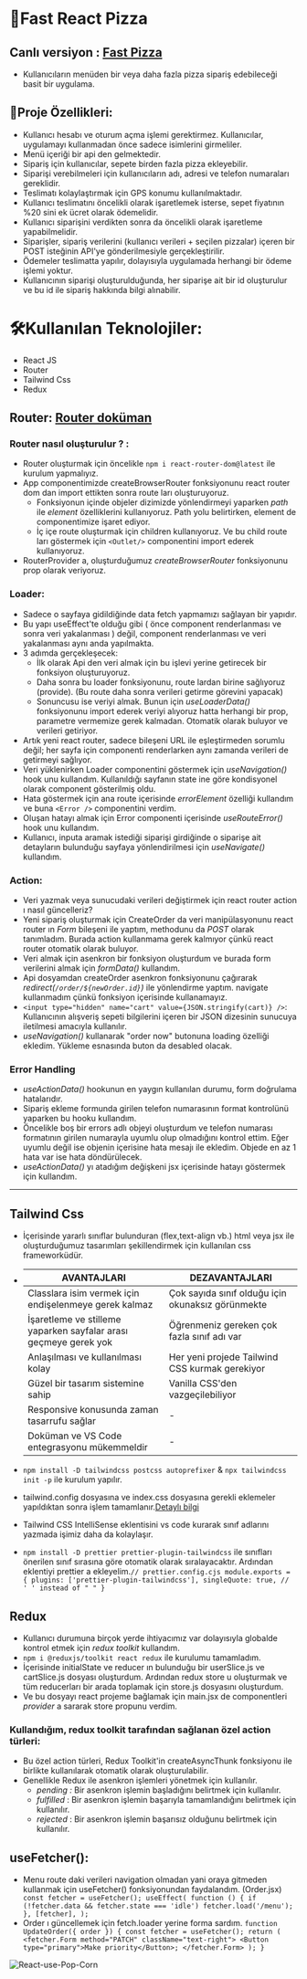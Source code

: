 # 🍕Fast React Pizza 
## Canlı versiyon : <a href="https://main--fast-pizza-app-bb.netlify.app/">Fast Pizza</a>
- Kullanıcıların menüden bir veya daha fazla pizza sipariş edebileceği basit bir uygulama.

## 📝Proje Özellikleri:

- Kullanıcı hesabı ve oturum açma işlemi gerektirmez. Kullanıcılar, uygulamayı kullanmadan önce sadece isimlerini girmeliler.
- Menü içeriği bir api den gelmektedir.
- Sipariş için kullanıcılar, sepete birden fazla pizza ekleyebilir.
- Siparişi verebilmeleri için kullanıcıların adı, adresi ve telefon numaraları gereklidir.
- Teslimatı kolaylaştırmak için GPS konumu kullanılmaktadır.
- Kullanıcı teslimatını öncelikli olarak işaretlemek isterse, sepet fiyatının %20 sini ek ücret olarak ödemelidir.
- Kullanıcı siparişini verdikten sonra da öncelikli olarak işaretleme yapabilmelidir.
- Siparişler, sipariş verilerini (kullanıcı verileri + seçilen pizzalar) içeren bir POST isteğinin API'ye gönderilmesiyle gerçekleştirilir.
- Ödemeler teslimatta yapılır, dolayısıyla uygulamada herhangi bir ödeme işlemi yoktur.
- Kullanıcının siparişi oluşturulduğunda, her siparişe ait bir id oluşturulur ve bu id ile sipariş hakkında bilgi alınabilir.

# 🛠Kullanılan Teknolojiler:

- React JS
- Router
- Tailwind Css
- Redux

## Router: <a href="https://reactrouter.com/en/main"> Router doküman </a>

### Router nasıl oluşturulur ? :

- Router oluşturmak için öncelikle `npm i react-router-dom@latest` ile kurulum yapmalıyız.
- App componentimizde createBrowserRouter fonksiyonunu react router dom dan import ettikten sonra route ları oluşturuyoruz.
  - Fonksiyonun içinde objeler dizimizde yönlendirmeyi yaparken *path* ile *element* özelliklerini kullanıyoruz.
    Path yolu belirtirken, element de componentimize işaret ediyor.
  - İç içe route oluşturmak için children kullanıyoruz. Ve bu child route ları göstermek için `<Outlet/>` componentini import ederek kullanıyoruz.
- RouterProvider a, oluşturduğumuz _createBrowserRouter_ fonksiyonunu prop olarak veriyoruz.

### Loader:

- Sadece o sayfaya gidildiğinde data fetch yapmamızı sağlayan bir yapıdır.
- Bu yapı useEffect'te olduğu gibi ( önce component renderlanması ve sonra veri yakalanması ) değil, component renderlanması ve veri yakalanması aynı anda yapılmakta.
- 3 adımda gerçekleşecek:
  - İlk olarak Api den veri almak için bu işlevi yerine getirecek bir fonksiyon oluşturuyoruz.
  - Daha sonra bu loader fonksiyonunu, route lardan birine sağlıyoruz (provide). (Bu route daha sonra verileri getirme görevini yapacak)
  - Sonuncusu ise veriyi almak. Bunun için _useLoaderData()_ fonksiyonunu import ederek veriyi alıyoruz hatta herhangi bir prop, parametre vermemize gerek kalmadan. Otomatik olarak buluyor ve verileri getiriyor.
- Artık yeni react router, sadece bileşeni URL ile eşleştirmeden sorumlu değil; her sayfa için componenti renderlarken aynı zamanda verileri de getirmeyi sağlıyor.
- Veri yüklenirken Loader componentini göstermek için _useNavigation()_ hook unu kullandım. Kullanıldığı sayfanın state ine göre kondisyonel olarak component gösterilmiş oldu.
- Hata göstermek için ana route içerisinde _errorElement_ özelliği kullandım ve buna `<Error />` componentini verdim.
- Oluşan hatayı almak için Error componenti içerisinde _useRouteError()_ hook unu kullandım.
- Kullanıcı, inputa aramak istediği siparişi girdiğinde o siparişe ait detayların bulunduğu sayfaya yönlendirilmesi için _useNavigate()_ kullandım.

### Action:

- Veri yazmak veya sunucudaki verileri değiştirmek için react router action ı nasıl güncelleriz?
- Yeni sipariş oluşturmak için CreateOrder da veri manipülasyonunu react router ın _Form_ bileşeni ile yaptım, methodunu da _POST_ olarak tanımladım. Burada action kullanmama gerek kalmıyor çünkü react router otomatik olarak buluyor.
- Veri almak için asenkron bir fonksiyon oluşturdum ve burada form verilerini almak için _formData()_ kullandım.
- Api dosyamdan createOrder asenkron fonksiyonunu çağırarak _redirect(`/order/${newOrder.id}`)_ ile yönlendirme yaptım. navigate kullanmadım çünkü fonksiyon içerisinde kullanamayız.
- `<input type="hidden" name="cart" value={JSON.stringify(cart)} />`: Kullanıcının alışveriş sepeti bilgilerini içeren bir JSON dizesinin sunucuya iletilmesi amacıyla kullanılır.
- _useNavigation()_ kullanarak "order now" butonuna loading özelliği ekledim. Yükleme esnasında buton da desabled olacak.

### Error Handling

- _useActionData()_ hookunun en yaygın kullanılan durumu, form doğrulama hatalarıdır.
- Sipariş ekleme formunda girilen telefon numarasının format kontrolünü yaparken bu hooku kullandım.
- Öncelikle boş bir errors adlı objeyi oluşturdum ve telefon numarası formatının girilen numarayla uyumlu olup olmadığını kontrol ettim. Eğer uyumlu değil ise objenin içerisine hata mesajı ile ekledim. Objede en az 1 hata var ise hata döndürülecek.
- _useActionData()_ yı atadığım değişkeni jsx içerisinde hatayı göstermek için kullandım.

---

## Tailwind Css

- İçerisinde yararlı sınıflar bulunduran (flex,text-align vb.) html veya jsx ile oluşturduğumuz tasarımları şekillendirmek için kullanılan css frameworküdür.
- | AVANTAJLARI                                                      | DEZAVANTAJLARI                                    |
  | ---------------------------------------------------------------- | ------------------------------------------------- |
  | Classlara isim vermek için endişelenmeye gerek kalmaz            | Çok sayıda sınıf olduğu için okunaksız görünmekte |
  | İşaretleme ve stilleme yaparken sayfalar arası geçmeye gerek yok | Öğrenmeniz gereken çok fazla sınıf adı var        |
  | Anlaşılması ve kullanılması kolay                                | Her yeni projede Tailwind CSS kurmak gerekiyor    |
  | Güzel bir tasarım sistemine sahip                                | Vanilla CSS'den vazgeçilebiliyor                  |
  | Responsive konusunda zaman tasarrufu sağlar                      | -                                                 |
  | Doküman ve VS Code entegrasyonu mükemmeldir                      | -                                                 |

- `npm install -D tailwindcss postcss autoprefixer` & `npx tailwindcss init -p` ile kurulum yapılır.
- tailwind.config dosyasına ve index.css dosyasına gerekli eklemeler yapıldıktan sonra işlem tamamlanır.<a href="https://tailwindcss.com/docs/installation">Detaylı bilgi</a>
- Tailwind CSS IntelliSense eklentisini vs code kurarak sınıf adlarını yazmada işimiz daha da kolaylaşır.
- `npm install -D prettier prettier-plugin-tailwindcss` ile sınıfları önerilen sınıf sırasına göre otomatik olarak sıralayacaktır. Ardından eklentiyi prettier a ekleyelim.`// prettier.config.cjs
module.exports = {
  plugins: ['prettier-plugin-tailwindcss'],
  singleQuote: true, //  ' ' instead of " "
}`

## Redux

- Kullanıcı durumuna birçok yerde ihtiyacımız var dolayısıyla globalde kontrol etmek için _redux toolkit_ kullandım.
- `npm i @reduxjs/toolkit react redux` ile kurulumu tamamladım.
- İçerisinde initialState ve reducer ın bulunduğu bir userSlice.js ve cartSlice.js dosyası oluşturdum. Ardından redux store u oluşturmak ve tüm reducerları bir arada toplamak için store.js dosyasını oluşturdum.
- Ve bu dosyayı react projeme bağlamak için main.jsx de componentleri _provider_ a sararak store propunu verdim.

### Kullandığım, redux toolkit tarafından sağlanan özel action türleri:

- Bu özel action türleri, Redux Toolkit'in createAsyncThunk fonksiyonu ile birlikte kullanılarak otomatik olarak oluşturulabilir.
- Genellikle Redux ile asenkron işlemleri yönetmek için kullanılır.
  - _pending :_ Bir asenkron işlemin başladığını belirtmek için kullanılır.
  - _fulfilled_ : Bir asenkron işlemin başarıyla tamamlandığını belirtmek için kullanılır.
  - _rejected_ : Bir asenkron işlemin başarısız olduğunu belirtmek için kullanılır.

## useFetcher():

- Menu route daki verileri navigation olmadan yani oraya gitmeden kullanmak için useFetcher() fonksiyonundan faydalandım. (Order.jsx)
  `  const fetcher = useFetcher();
useEffect(
  function () {
    if (!fetcher.data && fetcher.state === 'idle') fetcher.load('/menu');
  },
  [fetcher],
);`
- Order ı güncellemek için fetch.loader yerine forma sardım.
  `function UpdateOrder({ order }) {
  const fetcher = useFetcher();
  return (
    <fetcher.Form method="PATCH" className="text-right">
      <Button type="primary">Make priority</Button>;
    </fetcher.Form>
  );
}`   

![React-use-Pop-Corn](public/fast-react-pizza.gif)
